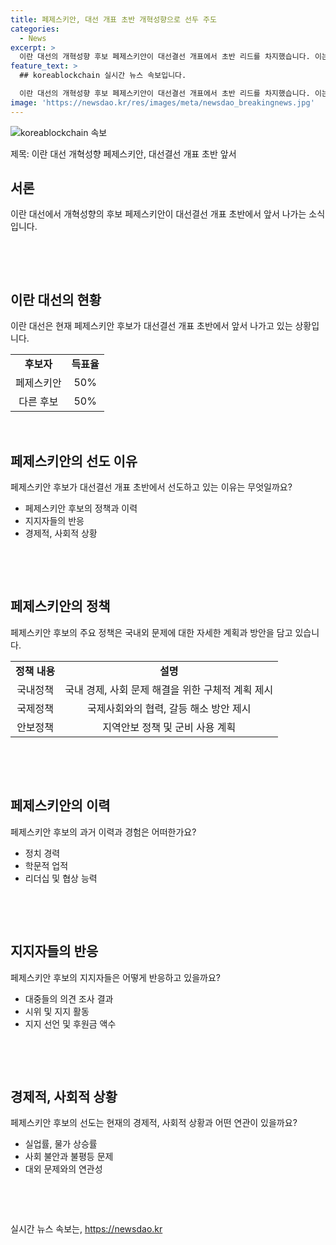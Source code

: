 ```yaml
---
title: 페제스키안, 대선 개표 초반 개혁성향으로 선두 주도
categories:
  - News
excerpt: >
  이란 대선의 개혁성향 후보 페제스키안이 대선결선 개표에서 초반 리드를 차지했습니다. 이는 이란 정치에 큰 변화를 가져올 수 있는 사건으로, 이란 국민들의 이목을 끌 것으로 예상됩니다.
feature_text: >
  ## koreablockchain 실시간 뉴스 속보입니다.

  이란 대선의 개혁성향 후보 페제스키안이 대선결선 개표에서 초반 리드를 차지했습니다. 이는 이란 정치에 큰 변화를 가져올 수 있는 사건으로, 이란 국민들의 이목을 끌 것으로 예상됩니다.
image: 'https://newsdao.kr/res/images/meta/newsdao_breakingnews.jpg'
---
```


<p><img src="https://newsdao.kr/res/images/meta/newsdao_breakingnews.jpg" alt="koreablockchain 속보" /></p>

<p>제목: 이란 대선 개혁성향 페제스키안, 대선결선 개표 초반 앞서</p>

<h2 data-ke-size="size26">서론</h2>

<p data-ke-size="size16">이란 대선에서 개혁성향의 후보 페제스키안이 대선결선 개표 초반에서 앞서 나가는 소식입니다.</p>

<p data-ke-size="size16">&nbsp;</p>

<p data-ke-size="size16">&nbsp;</p>

<h2 data-ke-size="size24">이란 대선의 현황</h2>

<p data-ke-size="size16">이란 대선은 현재 페제스키안 후보가 대선결선 개표 초반에서 앞서 나가고 있는 상황입니다.</p>

<table>
   <tbody>
      <tr>
         <td style="text-align: center; height: 17px;"><b>후보자</b></td>
         <td style="text-align: center; height: 17px;"><b>득표율</b></td>
      </tr>
      <tr>
         <td style="text-align: center; height: 17px;">페제스키안</td>
         <td style="text-align: center; height: 17px;">50%</td>
      </tr>
      <tr>
         <td style="text-align: center; height: 17px;">다른 후보</td>
         <td style="text-align: center; height: 17px;">50%</td>
      </tr>
   </tbody>
</table>

<p data-ke-size="size16">&nbsp;</p>

<h2 data-ke-size="size24">페제스키안의 선도 이유</h2>

<p data-ke-size="size16">페제스키안 후보가 대선결선 개표 초반에서 선도하고 있는 이유는 무엇일까요?</p>

<ul>
   <li>페제스키안 후보의 정책과 이력</li>
   <li>지지자들의 반응</li>
   <li>경제적, 사회적 상황</li>
</ul>

<p data-ke-size="size16">&nbsp;</p>

<p data-ke-size="size16">&nbsp;</p>

<h2 data-ke-size="size24">페제스키안의 정책</h2>

<p data-ke-size="size16">페제스키안 후보의 주요 정책은 국내외 문제에 대한 자세한 계획과 방안을 담고 있습니다.</p>

<table>
   <tbody>
      <tr>
         <td style="text-align: center; height: 17px;"><b>정책 내용</b></td>
         <td style="text-align: center; height: 17px;"><b>설명</b></td>
      </tr>
      <tr>
         <td style="text-align: center; height: 17px;">국내정책</td>
         <td style="text-align: center; height: 17px;">국내 경제, 사회 문제 해결을 위한 구체적 계획 제시</td>
      </tr>
      <tr>
         <td style="text-align: center; height: 17px;">국제정책</td>
         <td style="text-align: center; height: 17px;">국제사회와의 협력, 갈등 해소 방안 제시</td>
      </tr>
      <tr>
         <td style="text-align: center; height: 17px;">안보정책</td>
         <td style="text-align: center; height: 17px;">지역안보 정책 및 군비 사용 계획</td>
      </tr>
   </tbody>
</table>

<p data-ke-size="size16">&nbsp;</p>

<p data-ke-size="size16">&nbsp;</p>

<h2 data-ke-size="size24">페제스키안의 이력</h2>

<p data-ke-size="size16">페제스키안 후보의 과거 이력과 경험은 어떠한가요?</p>

<ul>
   <li>정치 경력</li>
   <li>학문적 업적</li>
   <li>리더십 및 협상 능력</li>
</ul>

<p data-ke-size="size16">&nbsp;</p>

<p data-ke-size="size16">&nbsp;</p>

<h2 data-ke-size="size24">지지자들의 반응</h2>

<p data-ke-size="size16">페제스키안 후보의 지지자들은 어떻게 반응하고 있을까요?</p>

<ul>
   <li>대중들의 의견 조사 결과</li>
   <li>시위 및 지지 활동</li>
   <li>지지 선언 및 후원금 액수</li>
</ul>

<p data-ke-size="size16">&nbsp;</p>

<p data-ke-size="size16">&nbsp;</p>

<h2 data-ke-size="size24">경제적, 사회적 상황</h2>

<p data-ke-size="size16">페제스키안 후보의 선도는 현재의 경제적, 사회적 상황과 어떤 연관이 있을까요?</p>

<ul>
   <li>실업률, 물가 상승률</li>
   <li>사회 불안과 불평등 문제</li>
   <li>대외 문제와의 연관성</li>
</ul>

<p data-ke-size="size16">&nbsp;</p>

<p data-ke-size="size16">&nbsp;</p>
실시간 뉴스 속보는, <a href="https://newsdao.kr" rel="dofollow">https://newsdao.kr</a>


